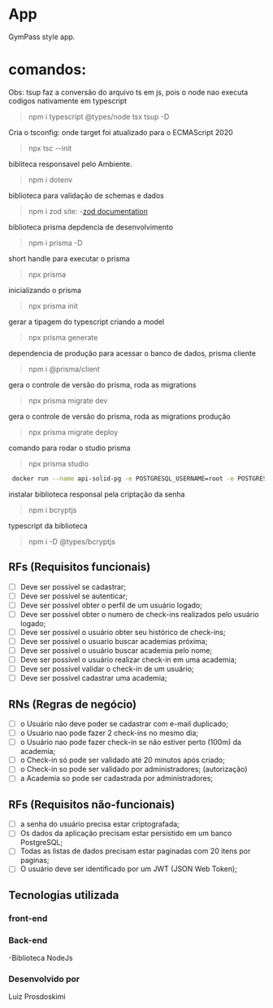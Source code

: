 # App

GymPass style app.

# comandos:
Obs: tsup faz a conversão do arquivo ts em js, pois o node nao executa codigos nativamente em typescript
> npm i typescript @types/node tsx tsup -D

Cria o tsconfig: onde target foi atualizado para o ECMAScript 2020
> npx tsc --init

bibliteca responsavel pelo Ambiente.
> npm i dotenv

biblioteca para validação de schemas e dados
> npm i zod
site: -[zod documentation](https://zod.dev/)

biblioteca prisma depdencia de desenvolvimento
> npm i prisma -D

short handle para executar o prisma
> npx prisma

inicializando o prisma
> npx prisma init

gerar a tipagem do typescript criando a model
> npx prisma generate

dependencia de produção para acessar o banco de dados, prisma cliente
> npm i @prisma/client

gera o controle de versão do prisma, roda as migrations
> npx prisma migrate dev

gera o controle de versão do prisma, roda as migrations produção
> npx prisma migrate deploy

comando para rodar o studio prisma
> npx prisma studio

```sh
 docker run --name api-solid-pg -e POSTGRESQL_USERNAME=root -e POSTGRESQL_PASSWORD=root1234 -e POSTGRESQL_DATABASE=apisolid -p 5432:5432 bitnami/postgresql
 ```
 instalar biblioteca responsal pela criptação da senha
> npm i bcryptjs

typescript da biblioteca 
> npm i -D @types/bcryptjs

## RFs (Requisitos funcionais)

- [ ] Deve ser possível se cadastrar;
- [ ] Deve ser possível se autenticar;
- [ ] Deve ser possível obter o perfil de um usuário logado;
- [ ] Deve ser possível obter o numero de check-ins realizados pelo usuário logado;
- [ ] Deve ser possível o usuário obter seu histórico de check-ins;
- [ ] Deve ser possível o usuario buscar academias próxima;
- [ ] Deve ser possível o usuário buscar academia pelo nome;
- [ ] Deve ser possível o usuário realizar check-in em uma academia;
- [ ] Deve ser possível validar o check-in de um usuário;
- [ ] Deve ser possível cadastrar uma academia;

## RNs (Regras de negócio)

- [ ] o Usuário não deve poder se cadastrar com e-mail duplicado;
- [ ] o Usuário nao pode fazer 2 check-ins no mesmo dia;
- [ ] o Usuário nao pode fazer check-in se não estiver perto (100m) da academia;
- [ ] o Check-in só pode ser validado até 20 minutos após criado;
- [ ] o Check-in so pode ser validado por administradores; (autorização)
- [ ] a Academia so pode ser cadastrada por administradores;

## RFs (Requisitos não-funcionais)

- [ ] a senha do usuário precisa estar criptografada;
- [ ] Os dados da aplicação precisam estar persistido em um banco PostgreSQL;
- [ ] Todas as listas de dados precisam estar paginadas com 20 itens por paginas;
- [ ] O usuário deve ser identificado por um JWT (JSON Web Token);

## Tecnologias utilizada

### front-end

### Back-end

-Biblioteca  NodeJs

### Desenvolvido por

Luiz Prosdoskimi
